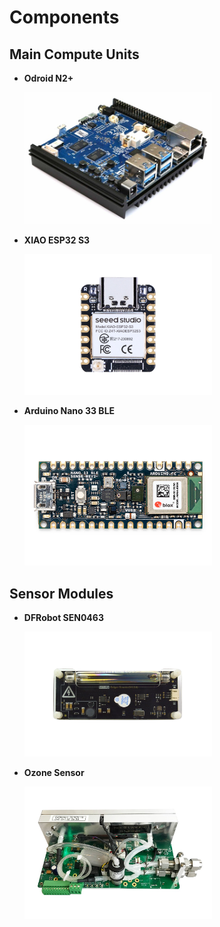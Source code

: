 # Components

## Main Compute Units 

- **Odroid N2+**

  <img src="res/componentsImages/odroidn2plusA.jpg" alt="Odroid N2+" width="300"/>

- **XIAO ESP32 S3**
  
  <img src="res/componentsImages/xiaoesp32s3.jpg" alt="XIAO ESP32 S3" width="300"/> 

- **Arduino Nano 33 BLE** 
  
  <img src="res/componentsImages/arduinonano33ble.jpg" alt="Arduino Nano 33 BLE" width="300"/>

## Sensor Modules

- **DFRobot SEN0463** 
  
  <img src="res/componentsImages/dfrobotSEN0463.jpg" alt="DFRobot SEN0463" width="300"/> 

- **Ozone Sensor** 
  
  <img src="res/componentsImages/ozonesensor.jpg" alt="Ozone Sensor" width="300"/>


  



